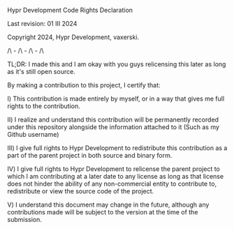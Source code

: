 Hypr Development Code Rights Declaration

Last revision: 01 III 2024

Copyright 2024, Hypr Development, vaxerski.

/\ - /\ - /\ - /\

TL;DR: I made this and I am okay with you guys relicensing this later as long as it's still open source.

By making a contribution to this project, I certify that:

 Ⅰ) This contribution is made entirely by myself, or in a way that
 gives me full rights to the contribution.

 Ⅱ) I realize and understand this contribution will be permanently recorded
 under this repository alongside the information attached to it (Such as my Github username)

 Ⅲ) I give full rights to Hypr Development to redistribute this contribution as a part of the parent project in both source and binary form.

 Ⅳ) I give full rights to Hypr Development to relicense the parent project to which I am contributing at a later date to any license as long as that license does not hinder the ability of any non-commercial entity to contribute to, redistribute or view the source code of the project.

 Ⅴ) I understand this document may change in the future, although any contributions made will be subject to the version at the time of the submission.